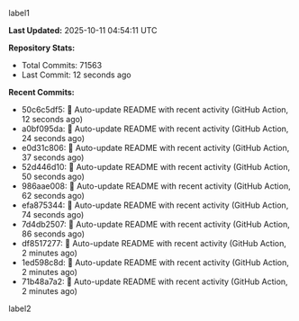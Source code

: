 
label1 
<!-- ACTIVITY_START -->
**Last Updated:** 2025-10-11 04:54:11 UTC

**Repository Stats:**
- Total Commits: 71563
- Last Commit: 12 seconds ago

**Recent Commits:**
- 50c6c5df5: 🤖 Auto-update README with recent activity (GitHub Action, 12 seconds ago)
- a0bf095da: 🤖 Auto-update README with recent activity (GitHub Action, 24 seconds ago)
- e0d31c806: 🤖 Auto-update README with recent activity (GitHub Action, 37 seconds ago)
- 52d446d10: 🤖 Auto-update README with recent activity (GitHub Action, 50 seconds ago)
- 986aae008: 🤖 Auto-update README with recent activity (GitHub Action, 62 seconds ago)
- efa875344: 🤖 Auto-update README with recent activity (GitHub Action, 74 seconds ago)
- 7d4db2507: 🤖 Auto-update README with recent activity (GitHub Action, 86 seconds ago)
- df8517277: 🤖 Auto-update README with recent activity (GitHub Action, 2 minutes ago)
- 1ed598c8d: 🤖 Auto-update README with recent activity (GitHub Action, 2 minutes ago)
- 71b48a7a2: 🤖 Auto-update README with recent activity (GitHub Action, 2 minutes ago)
<!-- ACTIVITY_END -->

label2
